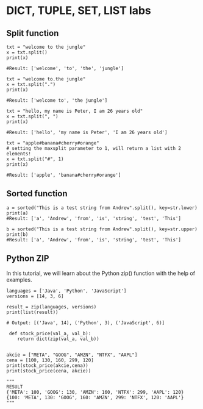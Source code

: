 # DICT, TUPLE, SET, LIST labs

## Split function

```Py
txt = "welcome to the jungle"
x = txt.split()
print(x)

#Result: ['welcome', 'to', 'the', 'jungle']
```

```Py
txt = "welcome to.the jungle"
x = txt.split(".")
print(x)

#Result: ['welcome to', 'the jungle']
```

```Py
txt = "hello, my name is Peter, I am 26 years old"
x = txt.split(", ")
print(x)

#Result: ['hello', 'my name is Peter', 'I am 26 years old']
```

```Py
txt = "apple#banana#cherry#orange"
# setting the maxsplit parameter to 1, will return a list with 2 elements!
x = txt.split("#", 1)
print(x)

#Result: ['apple', 'banana#cherry#orange']
```

## Sorted function
```Py
a = sorted("This is a test string from Andrew".split(), key=str.lower)
print(a)
#Result: ['a', 'Andrew', 'from', 'is', 'string', 'test', 'This']

b = sorted("This is a test string from Andrew".split(), key=str.upper)
print(b)
#Result: ['a', 'Andrew', 'from', 'is', 'string', 'test', 'This']
```

 ## Python ZIP
 In this tutorial, we will learn about the Python zip() function with the help of examples.
 ```Py
 languages = ['Java', 'Python', 'JavaScript']
versions = [14, 3, 6]

result = zip(languages, versions)
print(list(result))

# Output: [('Java', 14), ('Python', 3), ('JavaScript', 6)]
```
 
```Py
 def stock_price(val_a, val_b):
    return dict(zip(val_a, val_b))


akcie = ["META", "GOOG", "AMZN", "NTFX", "AAPL"]
cena = [100, 130, 160, 299, 120]
print(stock_price(akcie,cena))
print(stock_price(cena, akcie))

"""
RESULT
{'META': 100, 'GOOG': 130, 'AMZN': 160, 'NTFX': 299, 'AAPL': 120}
{100: 'META', 130: 'GOOG', 160: 'AMZN', 299: 'NTFX', 120: 'AAPL'}
"""
```

